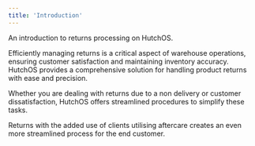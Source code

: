 ```yaml
---
title: 'Introduction'
---
```

An introduction to returns processing on HutchOS.

Efficiently managing returns is a critical aspect of warehouse operations, ensuring customer satisfaction and maintaining inventory accuracy. HutchOS provides a comprehensive solution for handling product returns with ease and precision.

Whether you are dealing with returns due to a non delivery or customer dissatisfaction, HutchOS offers streamlined procedures to simplify these tasks. 

Returns with the added use of clients utilising aftercare creates an even more streamlined process for the end customer.